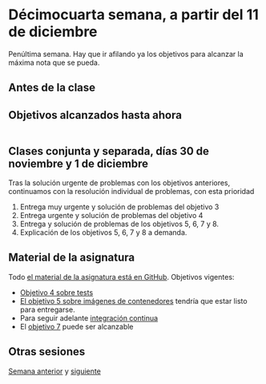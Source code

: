 # Décimocuarta semana, a partir del 11 de diciembre

Penúltima semana. Hay que ir afilando ya los objetivos para alcanzar la máxima
nota que se pueda.

## Antes de la clase


## Objetivos alcanzados hasta ahora

```text

```

## Clases conjunta y separada, días 30 de noviembre y 1 de diciembre

Tras la solución urgente de problemas con los objetivos anteriores, continuamos
con la resolución individual de problemas, con esta prioridad

1. Entrega muy urgente y solución de problemas del objetivo 3
2. Entrega urgente y solución de problemas del objetivo 4
3. Entrega y solución de problemas de los objetivos 5, 6, 7 y 8.
4. Explicación de los objetivos 5, 6, 7 y 8 a demanda.


## Material de la asignatura

Todo [el material de la asignatura está en
GitHub](http://jj.github.io/IV). Objetivos vigentes:

* [Objetivo 4 sobre
  tests](http://jj.github.io/IV/documentos/proyecto/4.Tests)
* [El objetivo 5 sobre imágenes de
  contenedores](http://jj.github.io/IV/documentos/proyecto/5.Docker) tendría que
  estar listo para entregarse.
* Para seguir adelante [integración
  continua](http://jj.github.io/IV/documentos/proyecto/6.CI)
* El [objetivo 7](http://jj.github.io/IV/documentos/proyecto/7.Servicios) puede
  ser alcanzable

## Otras sesiones

[Semana anterior](semana-12.md) y [siguiente](semana-15.md)
